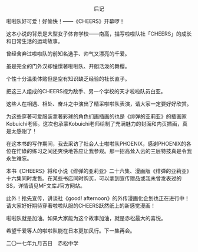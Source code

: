 <p align="center">后记</p>

啦啦队好可爱！好愉快！——《CHEERS》开幕啰！

这本小说的背景是大型女子体育学校——南高，描写啦啦队社「CHEERS」的成长和日常生活的运动故事。

曾经舍弃过啦啦队的前知名选手、帅气又漂亮的千爱。

虽是完全的门外汉却憧憬著啦啦队、开朗活泼的舞樱。

个性十分温柔体贴但是空有知识缺乏经验的社长直子。

把这三人组成的CHEERS视为敌手、另一个学校的天才啦啦队员白亚。

这些人在相遇、相处、奋斗之中演出了精采啦啦队表演，请大家一定要好好欣赏。

为这些穿著可爱服装拿著彩球的角色们画插画的也是《绯弹的亚莉亚》的插画家Kobuichi老师。这次也承蒙Kobuichi老师绘制了充满魅力的封面和内页插画，真是太感谢了！

在这本书的写作期间，我去采访了社会人士啦啦队PHOENIX，感谢PHOENIX的各位在忙碌的练习之间还爽快地答应让我参观。那一招高耸入云的三层特技真是令我永生难忘。

本书《CHEERS》将和小说《绯弹的亚莉亚》二十六集、漫画版《绯弹的亚莉亚》十六集同时发售。在某些书店同时购买，可以拿到宣传赠品或我未曾发表过的SS，详情请见MF文库J官方网站。

此外！抢先宣传，讲谈社《good! afternoon》的外传漫画化企划也正在进行中！请大家好好期待穿著啦啦队服的CHEERS跃然纸上的新感觉漫画！

啦啦队就是加油。如果大家能为这个故事加油，就是赤松最大的喜悦。

希望千爱等人的啦啦队能在日本更加风行。下一集再会。

二〇一七年九月吉日　赤松中学


